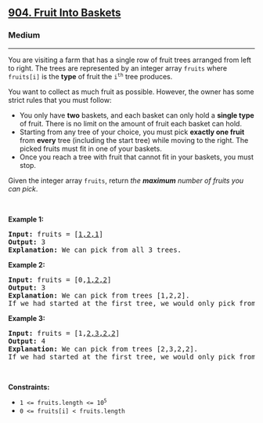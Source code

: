 <h2><a href="https://leetcode.com/problems/fruit-into-baskets/">904. Fruit Into Baskets</a></h2><h3>Medium</h3><hr><div style="user-select: auto;"><p style="user-select: auto;">You are visiting a farm that has a single row of fruit trees arranged from left to right. The trees are represented by an integer array <code style="user-select: auto;">fruits</code> where <code style="user-select: auto;">fruits[i]</code> is the <strong style="user-select: auto;">type</strong> of fruit the <code style="user-select: auto;">i<sup style="user-select: auto;">th</sup></code> tree produces.</p>

<p style="user-select: auto;">You want to collect as much fruit as possible. However, the owner has some strict rules that you must follow:</p>

<ul style="user-select: auto;">
	<li style="user-select: auto;">You only have <strong style="user-select: auto;">two</strong> baskets, and each basket can only hold a <strong style="user-select: auto;">single type</strong> of fruit. There is no limit on the amount of fruit each basket can hold.</li>
	<li style="user-select: auto;">Starting from any tree of your choice, you must pick <strong style="user-select: auto;">exactly one fruit</strong> from <strong style="user-select: auto;">every</strong> tree (including the start tree) while moving to the right. The picked fruits must fit in one of your baskets.</li>
	<li style="user-select: auto;">Once you reach a tree with fruit that cannot fit in your baskets, you must stop.</li>
</ul>

<p style="user-select: auto;">Given the integer array <code style="user-select: auto;">fruits</code>, return <em style="user-select: auto;">the <strong style="user-select: auto;">maximum</strong> number of fruits you can pick</em>.</p>

<p style="user-select: auto;">&nbsp;</p>
<p style="user-select: auto;"><strong style="user-select: auto;">Example 1:</strong></p>

<pre style="user-select: auto;"><strong style="user-select: auto;">Input:</strong> fruits = [<u style="user-select: auto;">1,2,1</u>]
<strong style="user-select: auto;">Output:</strong> 3
<strong style="user-select: auto;">Explanation:</strong> We can pick from all 3 trees.
</pre>

<p style="user-select: auto;"><strong style="user-select: auto;">Example 2:</strong></p>

<pre style="user-select: auto;"><strong style="user-select: auto;">Input:</strong> fruits = [0,<u style="user-select: auto;">1,2,2</u>]
<strong style="user-select: auto;">Output:</strong> 3
<strong style="user-select: auto;">Explanation:</strong> We can pick from trees [1,2,2].
If we had started at the first tree, we would only pick from trees [0,1].
</pre>

<p style="user-select: auto;"><strong style="user-select: auto;">Example 3:</strong></p>

<pre style="user-select: auto;"><strong style="user-select: auto;">Input:</strong> fruits = [1,<u style="user-select: auto;">2,3,2,2</u>]
<strong style="user-select: auto;">Output:</strong> 4
<strong style="user-select: auto;">Explanation:</strong> We can pick from trees [2,3,2,2].
If we had started at the first tree, we would only pick from trees [1,2].
</pre>

<p style="user-select: auto;">&nbsp;</p>
<p style="user-select: auto;"><strong style="user-select: auto;">Constraints:</strong></p>

<ul style="user-select: auto;">
	<li style="user-select: auto;"><code style="user-select: auto;">1 &lt;= fruits.length &lt;= 10<sup style="user-select: auto;">5</sup></code></li>
	<li style="user-select: auto;"><code style="user-select: auto;">0 &lt;= fruits[i] &lt; fruits.length</code></li>
</ul>
</div>